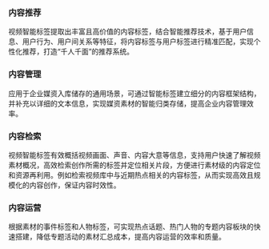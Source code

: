 ﻿### 内容推荐
视频智能标签提取出丰富且高价值的内容标签，结合智能推荐技术，基于用户信息、用户行为、用户间关系等特征，将内容标签与用户标签进行精准匹配，实现个性化推荐，打造“千人千面”的推荐系统。

### 内容管理
应用于企业媒资入库储存的通用场景，可通过智能标签建立细分的内容框架结构，并补充以详细的文本信息，实现媒资素材的智能归类存储，提高企业内容管理效率。

### 内容检索
视频智能标签有效概括视频画面、声音、内容大意等信息，支持用户快速了解视频素材概况，高效检索创作所需的标签并定位相关片段，方便进行素材级的内容定位和资源再利用。例如检索视频库中与近期热点相关的内容标签，从而实现高效且规模化的内容创作，保证内容时效性。

### 内容运营
根据素材的事件标签和人物标签，可实现热点话题、热门人物的专题内容板块的快速搭建，降低专题活动的素材汇总成本，提高内容运营的效率和质量。
